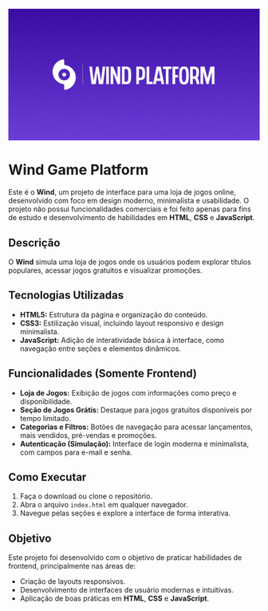 ![alt text](/assets/preview.jpg)

# Wind Game Platform

Este é o **Wind**, um projeto de interface para uma loja de jogos online, desenvolvido com foco em design moderno, minimalista e usabilidade. O projeto não possui funcionalidades comerciais e foi feito apenas para fins de estudo e desenvolvimento de habilidades em **HTML**, **CSS** e **JavaScript**.

## Descrição

O **Wind** simula uma loja de jogos onde os usuários podem explorar títulos populares, acessar jogos gratuitos e visualizar promoções.

## Tecnologias Utilizadas

- **HTML5:** Estrutura da página e organização do conteúdo.
- **CSS3:** Estilização visual, incluindo layout responsivo e design minimalista.
- **JavaScript:** Adição de interatividade básica à interface, como navegação entre seções e elementos dinâmicos.

## Funcionalidades (Somente Frontend)

- **Loja de Jogos:** Exibição de jogos com informações como preço e disponibilidade.
- **Seção de Jogos Grátis:** Destaque para jogos gratuitos disponíveis por tempo limitado.
- **Categorias e Filtros:** Botões de navegação para acessar lançamentos, mais vendidos, pré-vendas e promoções.
- **Autenticação (Simulação):** Interface de login moderna e minimalista, com campos para e-mail e senha.

## Como Executar

1. Faça o download ou clone o repositório.
2. Abra o arquivo `index.html` em qualquer navegador.
3. Navegue pelas seções e explore a interface de forma interativa.

## Objetivo

Este projeto foi desenvolvido com o objetivo de praticar habilidades de frontend, principalmente nas áreas de:

- Criação de layouts responsivos.
- Desenvolvimento de interfaces de usuário modernas e intuitivas.
- Aplicação de boas práticas em **HTML**, **CSS** e **JavaScript**.
